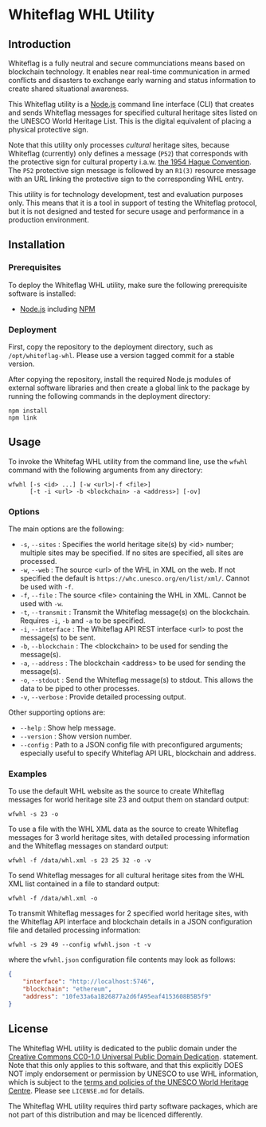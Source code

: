 # Whiteflag WHL Utility

## Introduction

Whiteflag is a fully neutral and secure communciations means based on
blockchain technology. It enables near real-time communication in armed
conflicts and disasters to exchange early warning and status information
to create shared situational awareness.

This Whiteflag utility is a [Node.js](https://nodejs.org/en/about/) command
line interface (CLI) that creates and sends Whiteflag messages for specified
cultural heritage sites listed on the UNESCO World Heritage List. This is the
digital equivalent of placing a physical protective sign.

Note that this utility only processes *cultural* heritage sites, because
Whiteflag (currently) only defines a message (`P52`) that corresponds with the
protective sign for cultural property i.a.w. [the 1954 Hague Convention](http://www.unesco.org/new/en/culture/themes/armed-conflict-and-heritage/convention-and-protocols/1954-hague-convention/). The `P52` protective sign message is followed by an `R1(3)` resource message with an URL linking the protective sign to the corresponding WHL entry.

This utility is for technology development, test and evaluation purposes only.
This means that it is a tool in support of testing the Whiteflag protocol, but
it is not designed and tested for secure usage and performance in a production
environment.

## Installation

### Prerequisites

To deploy the Whiteflag WHL utility, make sure the following prerequisite
software is installed:

* [Node.js](https://nodejs.org/en/about/) including [NPM](https://www.npmjs.com/get-npm)

### Deployment

First, copy the repository to the deployment directory, such as
`/opt/whiteflag-whl`. Please use a version tagged commit for a stable version.

After copying the repository, install the required Node.js modules of external
software libraries and then create a global link to the package by running the
following commands in the deployment directory:

```shell
npm install
npm link
```

## Usage

To invoke the Whitefag WHL utility from the command line, use the `wfwhl`
command with the following arguments from any directory:

```
wfwhl [-s <id> ...] [-w <url>|-f <file>]
      [-t -i <url> -b <blockchain> -a <address>] [-ov]
```

### Options

The main options are the following:

* `-s`, `--sites`        : Specifies the world heritage site(s) by \<id\> number; multiple sites may be specified. If no sites are specified, all sites are processed.
* `-w`, `--web`          : The source \<url\> of the WHL in XML on the web. If not specified the default is `https://whc.unesco.org/en/list/xml/`. Cannot be used with `-f`.
* `-f`, `--file`         : The source \<file\> containing the WHL in XML. Cannot be used with `-w`.
* `-t`, `--transmit`     : Transmit the Whiteflag message(s) on the blockchain. Requires `-i`, `-b` and `-a` to be specified.
* `-i`, `--interface`    : The Whiteflag API REST interface \<url\> to post the message(s) to be sent.
* `-b`, `--blockchain`   : The \<blockchain\> to be used for sending the message(s).
* `-a`, `--address`      : The blockchain \<address\> to be used for sending the message(s).
* `-o`, `--stdout`       : Send the Whiteflag message(s) to stdout. This allows the data to be piped to other processes.
* `-v`, `--verbose`      : Provide detailed processing output.

Other supporting options are:

* `--help`       : Show help message.
* `--version`    : Show version number.
* `--config`     : Path to a JSON config file with preconfigured arguments; especially useful to specify Whiteflag API URL, blockchain and address.

### Examples

To use the default WHL website as the source to create Whiteflag messages for
world heritage site 23 and output them on standard output:

```shell
wfwhl -s 23 -o
```

To use a file with the WHL XML data as the source to create Whiteflag messages
for 3 world heritage sites, with detailed processing information and the
Whiteflag messages on standard output:

```shell
wfwhl -f /data/whl.xml -s 23 25 32 -o -v
```

To send Whiteflag messages for all cultural heritage sites from the WHL XML
list contained in a file to standard output:

```shell
wfwhl -f /data/whl.xml -o
```

To transmit Whiteflag messages for 2 specified world heritage sites, with the
Whiteflag API interface and blockchain details in a JSON configuration file
and detailed processing information:

```shell
wfwhl -s 29 49 --config wfwhl.json -t -v
```

where the `wfwhl.json` configuration file contents may look as follows:

```json
{
    "interface": "http://localhost:5746",
    "blockchain": "ethereum",
    "address": "10fe33a6a1B26877a2d6fA95eaf4153608B5B5f9"
}
```

## License

The Whiteflag WHL utility is dedicated to the public domain under the
[Creative Commons CC0-1.0 Universal Public Domain Dedication](http://creativecommons.org/publicdomain/zero/1.0/).
statement. Note that this only applies to this software, and that this
explicitly DOES NOT imply endorsement or permission by UNESCO to use
WHL information, which is subject to the [terms and policies of the UNESCO World Heritage Centre](https://whc.unesco.org/en/disclaimer/).
Please see `LICENSE.md` for details.

The Whiteflag WHL utility requires third party software packages, which are
not part of this distribution and may be licenced differently.
